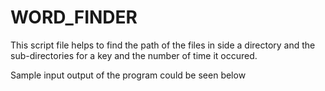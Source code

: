 # WORD_FINDER
This script file helps to find the path of the files in side a directory and the sub-directories for a key and the number of time it occured.


Sample input output of the program could be seen below
